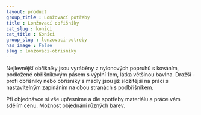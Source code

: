 ```yaml
---
layout: product
group_title : Lonžovací potřeby
title : Lonžovací obřišníky
cat_slug : konici
cat_title : Koníci
group_slug : lonzovaci-potreby
has_image : False
slug : lonzovaci-obrisniky
---
```


Nejlevnější obřišníky jsou vyráběny z nylonových popruhů s kováním, podložené obřišníkovým pásem s výplní 1cm, látka většinou bavlna.
Dražší - profi obřišníky nebo obřišníky s madly jsou již složitější na práci s nastavitelným zapínáním na obou stranách s podbřišníkem.

Při objednávce si vše upřesníme a dle spotřeby materiálu a práce vám sdělím cenu.
Možnost objednání různých barev.

